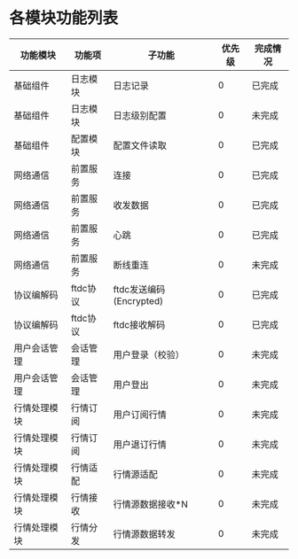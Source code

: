 # 各模块功能列表
|功能模块|功能项|子功能|优先级|完成情况|  
|-|-|-|-|-|    
|基础组件|日志模块|日志记录|0|已完成|
|基础组件|日志模块|日志级别配置|0|未完成|
|基础组件|配置模块|配置文件读取|0|已完成|
|网络通信|前置服务|连接|0|已完成|
|网络通信|前置服务|收发数据|0|已完成|
|网络通信|前置服务|心跳|0|已完成|
|网络通信|前置服务|断线重连|0|未完成|  
|协议编解码|ftdc协议|ftdc发送编码(Encrypted)|0|已完成|  
|协议编解码|ftdc协议|ftdc接收解码|0|已完成|
|用户会话管理|会话管理|用户登录（校验）|0|未完成|
|用户会话管理|会话管理|用户登出|0|未完成|
|行情处理模块|行情订阅|用户订阅行情|0|未完成|
|行情处理模块|行情订阅|用户退订行情|0|未完成|
|行情处理模块|行情适配|行情源适配|0|未完成|
|行情处理模块|行情接收|行情源数据接收*N|0|未完成|
|行情处理模块|行情分发|行情源数据转发|0|未完成|